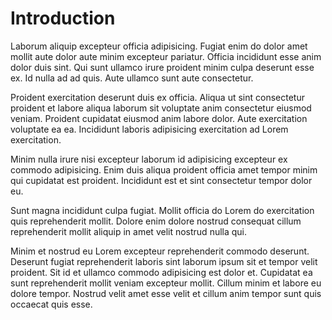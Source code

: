 <div class="splash"></div>
<div class="drop"></div>

# Introduction
Laborum aliquip excepteur officia adipisicing. Fugiat enim do dolor amet mollit aute dolor aute minim excepteur pariatur. Officia incididunt esse anim dolor duis sint. Qui sunt ullamco irure proident minim culpa deserunt esse ex. Id nulla ad ad quis. Aute ullamco sunt aute consectetur.

Proident exercitation deserunt duis ex officia. Aliqua ut sint consectetur proident et labore aliqua laborum sit voluptate anim consectetur eiusmod veniam. Proident cupidatat eiusmod anim labore dolor. Aute exercitation voluptate ea ea. Incididunt laboris adipisicing exercitation ad Lorem exercitation.

Minim nulla irure nisi excepteur laborum id adipisicing excepteur ex commodo adipisicing. Enim duis aliqua proident officia amet tempor minim qui cupidatat est proident. Incididunt est et sint consectetur tempor dolor eu.

Sunt magna incididunt culpa fugiat. Mollit officia do Lorem do exercitation quis reprehenderit mollit. Dolore enim dolore nostrud consequat cillum reprehenderit mollit aliquip in amet velit nostrud nulla qui.

Minim et nostrud eu Lorem excepteur reprehenderit commodo deserunt. Deserunt fugiat reprehenderit laboris sint laborum ipsum sit et tempor velit proident. Sit id et ullamco commodo adipisicing est dolor et. Cupidatat ea sunt reprehenderit mollit veniam excepteur mollit. Cillum minim et labore eu dolore tempor. Nostrud velit amet esse velit et cillum anim tempor sunt quis occaecat quis esse.